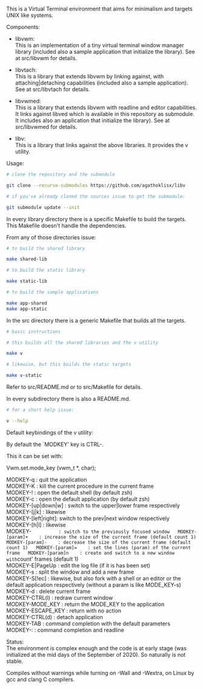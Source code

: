 This is a Virtual Terminal environment that aims for minimalism and targets UNIX like systems.
  
Components:
  
  - libvwm:  
    This is an implementation of a tiny virtual terminal window manager library (included also a sample
    application that initialize the library). See at src/libvwm for details.  
  
  - libvtach:  
    This is a library that extends libvwm by linking against, with attaching|detaching
    capabilities (included also a sample application). See at src/libvtach for details.  
  
  - libvwmed:  
    This is a library that extends libvwm with readline and editor capabilities.
    It links against libved which is available in this repository as submodule.
    It includes also an application that initialize the library). See at src/libvwmed for details.  
  
  - libv:  
    This is a library that links against the above libraries. It provides
    the v utility.  
  
Usage:
 
```sh
# clone the repository and the submodule

git clone --recurse-submodules https://github.com/agathoklisx/libv

# if you've already cloned the sources issue to get the submodule:

git submodule update --init
```

In every library directory there is a specific Makefile to build the targets.
This Makefile doesn't handle the dependencies.  
  
From any of those directories issue:
```sh
# to build the shared library

make shared-lib

# to build the static library

make static-lib

# to build the sample applications

make app-shared
make app-static
```

In the src directory there is a generic Makefile that builds all the targets.  
```sh
# basic instructions

# this builds all the shared libraries and the v utility

make v

# likewise, but this builds the static targets

make v-static
```
Refer to src/README.md or to src/Makefile for details.

In every subdirectory there is also a README.md.

```sh
# for a short help issue:

v --help
```

Default keybindings of the v utility:  

By default the `MODKEY' key is CTRL-\.  

This it can be set with:  
  
  Vwm.set.mode_key (vwm_t *, char);  

  MODKEY-q           : quit the application  
  MODKEY-K           : kill the current procedure in the current frame  
  MODKEY-!           : open the default shell (by default zsh)  
  MODKEY-c           : open the default application (by default zsh)  
  MODKEY-[up|down|w] : switch to the upper|lower frame respectively  
  MODKEY-[j|k]       : likewise  
  MODKEY-[left|right]: switch to the prev|next window respectively  
  MODKEY-[h|l]       : likewise  
  MODKEY-`           : switch to the previously focused window  
  MODKEY-[param]+    : increase the size of the current frame (default count 1)  
  MODKEY-[param]-    : decrease the size of the current frame (default count 1)  
  MODKEY-[param]=    : set the lines (param) of the current frame  
  MODKEY-[param]n    : create and switch to a new window with `count' frames (default 1)    
  MODKEY-E|PageUp    : edit the log file (if it is has been set)  
  MODKEY-s           : split the window and add a new frame  
  MODKEY-S[!ec]      : likewise, but also fork with a shell or an editor or the default application respectively (without a param is like MODE_KEY-s)  
  MODKEY-d           : delete current frame  
  MODKEY-CTRL(l)     : redraw current window  
  MODKEY-MODE_KEY    : return the MODE_KEY to the application  
  MODKEY-ESCAPE_KEY  : return with no action  
  MODKEY-CTRL(d)     : detach application  
  MODKEY-TAB         : command completion with the default parameters  
  MODKEY-:           : command completion and readline  

Status:  
The environment is complex enough and the code is at early stage (was
initialized at the mid days of the September of 2020). So naturally is not stable.  

Compiles without warnings while turning on -Wall and -Wextra, on Linux by gcc and clang C compilers.
